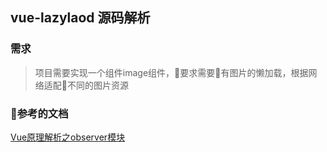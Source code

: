 ## vue-lazylaod 源码解析
### 需求
> 项目需要实现一个组件image组件，要求需要有图片的懒加载，根据网络适配不同的图片资源

### 参考的文档
 [Vue原理解析之observer模块]('https://segmentfault.com/a/1190000008377887')
 